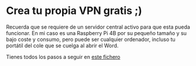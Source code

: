 # Crea tu propia VPN gratis ;)

Recuerda que se requiere de un servidor central activo para que esta pueda funcionar. En mi caso es una Raspberry Pi 4B por su pequeño tamaño y su bajo coste y consumo, pero puede ser cualquier ordenador, incluso tu portátil del cole que se cuelga al abrir el Word.

Tienes todos los pasos a seguir en [este fichero](CreateVPN.txt)

